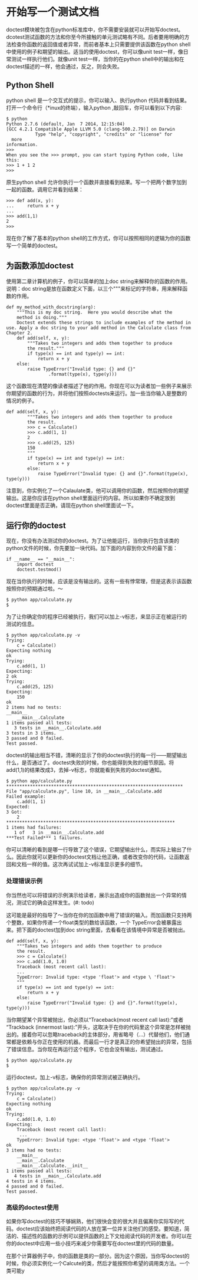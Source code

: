 # 开始写一个测试文档

doctest模块被包含在python标准库中，你不需要安装就可以开始写doctest。dcotest测试函数的方法和你至今所接触的单元测试略有不同。后者要用明确的方法检查你函数的返回值或者异常，而前者基本上只需要提供该函数在python shell中使用的例子和期望的输出。适当的使用doctest，你可以像unit test一样，像日常测试一样执行他们。就像unit test一样，当你的在python shell中的输出和在doctest描述的一样，他会通过，反之，则会失败。

## Python Shell

python shell 是一个交互式的提示，你可以输入、执行python 代码并看到结果。打开一个命令行（*inux的终端），输入python ,敲回车，你可以看到以下内容:
```
$ python
Python 2.7.6 (default, Jan  7 2014, 12:15:04)
[GCC 4.2.1 Compatible Apple LLVM 5.0 (clang-500.2.79)] on Darwin
           Type "help", "copyright", "credits" or "license" for
  more
information.
>>>
When you see the >>> prompt, you can start typing Python code, like this:
>>> 1 + 1 2
>>>
```
原生python shell 允许你执行一个函数并直接看到结果。写一个把两个数字加到一起的函数。调用它并看到结果：
```
>>> def add(x, y):
...     return x + y
...
>>> add(1,1)
2
>>>

```
现在你了解了基本的python shell的工作方式，你可以按照相同的逻辑为你的函数写一个简单的doctest。

## 为函数添加doctest

使用第二章计算机的例子，你可以简单的加上doc string来解释你的函数的作用。说明：doc string是放在函数定义下面，以三个"""来标记的字符串，用来解释函数的作用。

```
def my_method_with_docstring(arg):
    """This is my doc string.  Here you would describe what the
    method is doing."""
    Doctest extends these strings to include examples of the method in use. Apply a doc string to your add method in the Calculate class from Chapter 2.
    def add(self, x, y):
        """Takes two integers and adds them together to produce
        the result."""
        if type(x) == int and type(y) == int:
            return x + y
    else:
        raise TypeError("Invalid type: {} and {}"
                .format(type(x), type(y)))
```

这个函数现在清楚的像读者描述了他的作用。你现在可以为读者加一些例子来展示你期望的函数的行为，并将他们按照doctests来运行。加一些当你输入是整数的情况的例子。
```
def add(self, x, y):
        """Takes two integers and adds them together to produce
        the result.
        >>> c = Calculate()
        >>> c.add(1, 1)
        2
        >>> c.add(25, 125)
        150
        """
        if type(x) == int and type(y) == int:
            return x + y
        else:
            raise TypeError("Invalid type: {} and {}".format(type(x), type(y)))
```

注意到，你实例化了一个Calaulate类，他可以调用你的函数，然后按照你的期望输出。这是你应该在python shell里面运行的内容。所以如果你不确定放到doctest里面是否正确，请现在python shell里面试一下。

## 运行你的doctest

现在，你没有办法测试你的doctest。为了让他能运行，当你执行包含该类的python文件的时候，你先要加一块代码。加下面的内容到你文件的最下面：
```
if __name__ == "__main__":
    import doctest
    doctest.testmod()
```

现在当你执行的时候，应该是没有输出的。这有一些有悖常理，但是这表示该函数按照你的预期通过啦。～

```
$ python app/calculate.py
$

```
为了让你确定你的程序已经被执行，我们可以加上-v标志，来显示正在被运行的测试的信息。
```
$ python app/calculate.py -v
Trying:
    c = Calculate()
Expecting nothing
ok
Trying:
    c.add(1, 1)
Expecting:
2 ok
Trying:
    c.add(25, 125)
Expecting:
    150
ok
2 items had no tests:
__main__
    __main__.Calculate
1 items passed all tests:
   3 tests in __main__.Calculate.add
3 tests in 3 items.
3 passed and 0 failed.
Test passed.
```

doctest的输出相当不错，清晰的显示了你的doctest执行的每一行——期望输出什么，是否通过了。doctest失败的时候，你也能得到失败的细节原因。将add(1,1)的结果改成3，去掉-v标志，你就能看到失败的doctest通知。
```
$ python app/calculate.py
*******************************************************************
File "app/calculate.py", line 10, in __main__.Calculate.add
Failed example:
    c.add(1, 1)
Expected:
3 Got:
    2
****************************************************************
1 items had failures:
   1 of   3 in __main__.Calculate.add
***Test Failed*** 1 failures.

```

你可以清晰的看到是哪一行导致了这个错误，它期望输出什么，而实际上输出了什么。因此你就可以更新你的doctest文档让他正确，或者改变你的代码，让函数返回和文档一样的值。这次再试试加上-v标准显示更多的细节。

### 处理错误示例

你当然也可以将错误的示例演示给读者，展示出造成你的函数抛出一个异常的情况，测试它的确会这样发生。(#: todo)

这可能是最好的指导了～当你在你的加函数中用了错误的输入。而加函数只支持两个整数，如果你传递一个float类型的数给该函数，一个 TypeError会被暴露出来。把下面的doctest加到doc string里面，去看看在该情境中异常是否被抛出。

```
def add(self, x, y):
    """Takes two integers and adds them together to produce
    the result.
    >>> c = Calculate()
    >>> c.add(1.0, 1.0)
    Traceback (most recent call last):
    ...     
    TypeError: Invalid type: <type 'float'> and <type \ 'float'>
    """
    if type(x) == int and type(y) == int:
        return x + y
    else:
        raise TypeError("Invalid type: {} and {}".format(type(x), type(y)))
```

当你期望某个异常被抛出，你必须以“Traceback(most recent call last):”或者 “Trackback (innermost last):”开头，这取决于在你的代码里这个异常是怎样被抛出的。接着你可以忽略traceback的主体部分，用省略号（...）代替他们，他们通常都是依赖与你正在使用的机器。而最后一行才是真正的你希望抛出的异常，包括了错误信息。当你现在再运行这个程序，它也会没有输出，测试通过。
```
$ python app/calculate.py
$
```

运行doctest，加上-v标志，确保你的异常测试被正确执行。
```
$ python app/calculate.py -v
Trying:
    c = Calculate()
Expecting nothing
ok
Trying:
    c.add(1.0, 1.0)
Expecting:
    Traceback (most recent call last):
     ...
    TypeError: Invalid type: <type 'float'> and <type 'float'>
ok
3 items had no tests:
    __main__
    __main__.Calculate
    __main__.Calculate.__init__
1 items passed all tests:
   4 tests in __main__.Calculate.add
4 tests in 4 items.
4 passed and 0 failed.
Test passed.
```

### 高级的doctest使用

如果你写doctest的技巧不够娴熟，他们很快会变的很大并且偏离你实际写的代码。doctest应该始终把阅读代码的人放在第一位并关注他们的感受。要知道，简洁的、描述性的函数的示例可以提供函数的上下文给阅读代码的开发者。你可以在你的doctest中应用一些小技巧来减少你需要写在doctest里的代码的数量。

在那个计算器例子中，你的函数是类的一部分。因为这个原因，当你写doctest的时候，你必须实例化一个Calcute的类，然后才能按照你希望的调用类方法。一个类可能y

































